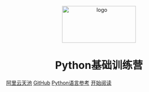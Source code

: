 <p align="center">
<img src="https://gitee.com/niu_dehua/oss/raw/master/uPic/python-logo.png" width="200" height="100" alt="logo"/>
</p>
<h1 align="center">Python基础训练营</h1>

[阿里云天池](https://tianchi.aliyun.com/specials/promotion/aicamppython)
[GitHub](https://github.com/niudehua/learn_python)
[Python语言参考](https://docs.python.org/zh-cn/3.7/reference/index.html)
[开始阅读](#Python训练营)




